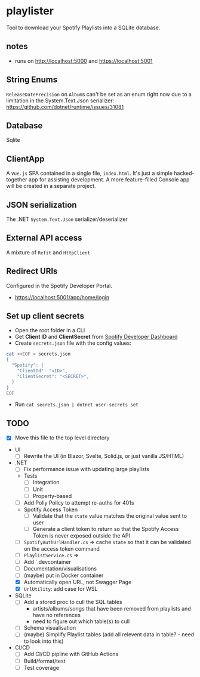 # playlister

Tool to download your Spotify Playlists into a SQLite database.

## notes

- runs on <http://localhost:5000> and <https://localhost:5001>

## String Enums

`ReleaseDatePrecision` on `Album`s can't be set as an enum right now due to a limitation in the System.Text.Json
serializer: <https://github.com/dotnet/runtime/issues/31081>

## Database

Sqlite

## ClientApp

A `Vue.js` SPA contained in a single file, `index.html`. It's just a simple hacked-together app for assisting
development. A more feature-filled Console app will be created in a separate project.

## JSON serialization

The .NET `System.Text.Json` serializer/deserializer

## External API access

A mixture of `Refit` and `HttpClient`

## Redirect URIs

Configured in the Spotify Developer Portal.

- <https://localhost:5001/app/home/login>

## Set up client secrets

- Open the root folder in a CLI
- Get **Client ID** and **ClientSecret** from [Spotify Developer Dashboard](https://developer.spotify.com/dashboard)
- Create `secrets.json` file with the config values:

```bash
cat <<EOF > secrets.json
{
  "Spotify": {
    "ClientId": "<ID>",
    "ClientSecret": "<SECRET>",
  }
}
EOF
```

- Run `cat secrets.json | dotnet user-secrets set`

## TODO

- [x] Move this file to the top level directory
- UI
  - [ ] Rewrite the UI (in Blazor, Svelte, Solid.js, or just vanilla JS/HTML)
- .NET
  - [ ] Fix performance issue with updating large playlists
  - Tests
    - [ ] Integration
    - [ ] Unit
    - [ ] Property-based
  - [ ] Add Polly Policy to attempt re-auths for 401s
  - Spotify Access Token
    - [ ] Validate that the `state` value matches the original value sent to user
    - [ ] Generate a client token to return so that the Spotify Access Token is never exposed outside the API
  - [ ] `SpotifyAuthUrlHandler.cs` => cache `state` so that it can be validated on the access token command
  - [ ] `PlaylistService.cs` =>
  - [ ] Add `.devcontainer
  - [ ] Documentation/visualisations
  - [ ] (maybe) put in Docker container
  - [x] Automatically open URL, not Swagger Page
  - [x] `UrlUtility`: add case for WSL
- SQLite
  - [ ] Add a stored proc to cull the SQL tables
    - artists/albums/songs that have been removed from playlists and have no references
    - need to figure out which table(s) to cull
  - [ ] Schema visualisation
  - [ ] (maybe) Simplify Playlist tables (add all relevent data in table? - need to look into this)
- CI/CD
  - [ ] Add CI/CD pipline with GitHub Actions
  - [ ] Build/format/test
  - [ ] Test coverage

